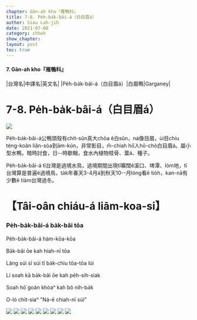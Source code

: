 ```yaml
---
chapter: Gān-ah kho『雁鴨科』
title: 7-8. Pe̍h-ba̍k-bâi-á（白目眉á）
author: Siau Lah-jih
date: 2021-07-08
category: chheh
show_chapter: 
layout: post
toc: true
---
```


#### 7. Gān-ah kho『雁鴨科』

|台灣名|中譯名|英文名|
|Pe̍h-ba̍k-bâi-á（白目眉á）|白眉鴨|Garganey|


# 7-8. Pe̍h-ba̍k-bâi-á（白目眉á）

![](../too5/07/07-8-1.白目眉á.jpg)


Pe̍h-ba̍k-bâi-á公鴨頭殼有chi̍t-sûn真大chōa ê白sûn，ná像目眉，ùi目chiu téng-koân liân-sòa到ām-kún，非常影目，m̄-chiah hō͘人hō-chò白目眉á。屬小型水鴨，暗時討食，日--時歇睏，食水內植物枝骨、葉á、種子。

Pe̍h-ba̍k-bâi-á tī台灣是過境水鳥，過境期間出現tī曠闊ê溪口、埤潭、lòm地，tī台灣算是普遍ê過境鳥，ta̍k年春天3-4月á到秋天10--月lóng看ē tio̍h，kan-nā有少數ē tiàm台灣過冬。



# 【Tâi-oân chiáu-á liām-koa-si】

### **Pe̍h-ba̍k-bâi-á ba̍k-bâi tōa**

Pe̍h-ba̍k-bâi-á hàm-kōa-kōa

Ba̍k-bâi ōe kah hiah-nī tōa

Lâng súi sī súi tī ba̍k-chiu tōa-tōa lúi

Lí soah kā ba̍k-bâi ōe kah pe̍h-sih-siak

Soah hō͘ goán khòaⁿ kah bô nih-ba̍k

O-ló chi̍t-siaⁿ "Ná-ē chiah-nī súi"

![](../too5/07/07-8-2.白目眉á.jpg)
![](../too5/07/07-8-3.白目眉á.jpg)
![](../too5/07/07-8-4.白目眉á.jpg)
![](../too5/07/07-8-5.白目眉á.jpg)
![](../too5/07/07-8-6.白目眉á.jpg)
![](../too5/07/07-8-7.白目眉á.jpg)
![](../too5/07/07-8-8.白目眉á.jpg)
![](../too5/07/07-8-9.白目眉á.jpg)
![](../too5/07/07-8-10.白目眉á.jpg)


